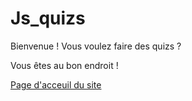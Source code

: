 # Js_quizs


Bienvenue ! Vous voulez faire des quizs ?

Vous êtes au bon endroit !

[Page d'acceuil du site](https://nath54.github.io/Js_quizs/index.html)


